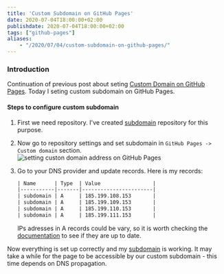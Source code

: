 ```yaml
---
title: 'Custom Subdomain on GitHub Pages'
date: 2020-07-04T18:00:00+02:00
publishdate: 2020-07-04T18:00:00+02:00
tags: ["github-pages"]
aliases: 
    - "/2020/07/04/custom-subdomain-on-github-pages/"
---
```


### Introduction

Continuation of previous post about seting [Custom Domain on GitHub Pages][prev-post]. Today I seting custom subdomain on GitHub Pages.

#### Steps to configure custom subdomain

1. First we need repository. I've created [subdomain][subdomain-repo] repository for this purpose.

2. Now go to repository settings and set subdomain in `GitHub Pages -> Custom domain` section.
    ![setting custon domain address on GitHub Pages][set-custom-domain-on-github-pages]

3. Go to your DNS provider and update records. Here is my records:
    ```txt
    | Name      | Type  | Value                 |
    |-----------|-------|-----------------------|
    | subdomain | A     | 185.199.108.153       |
    | subdomain | A     | 185.199.109.153       |
    | subdomain | A     | 185.199.110.153       |
    | subdomain | A     | 185.199.111.153       |
    ```
    IPs adresses in A records could be vary, so it is worth checking the [documentation][github-pages-ip] to see if they are up to date.

Now everything is set up correctly and my [subdomain][subdomain-url] is working. It may take a while for the page to be accessible by our custom subdomain - this time depends on DNS propagation.


[prev-post]: /2020/06/26/custom-domain-on-github-pages/
[github-pages-ip]: https://help.github.com/en/github/working-with-github-pages/managing-a-custom-domain-for-your-github-pages-site

[subdomain-repo]: https://github.com/pelicandev/subdomain
[subdomain-url]: https://subdomain.pelicandev.io/

[set-custom-domain-on-github-pages]: https://pelicandev.io/images/2020/07/04/set-custom-subdomain-on-github-pages.jpg